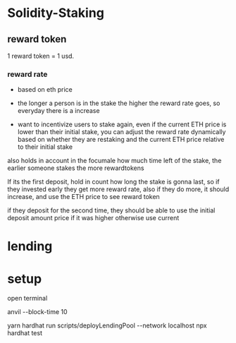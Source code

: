 # Solidity-Staking


## reward token

1 reward token = 1 usd.




### reward rate 
- based on eth price 
- the longer a person is in the stake the higher the reward rate goes, so everyday there is a increase


- want to incentivize users to stake again, 
even if the current ETH price is lower than their initial stake,
 you can adjust the reward rate dynamically based on whether they are restaking and the 
 current ETH price relative to their initial stake


 also holds in account in the focumale how much time left of the stake, the earlier someone stakes the more rewardtokens

 If its the first deposit, hold in count how long the stake is gonna last, so if they invested early they get more reward rate, also if they do more, it should increase,  and use the ETH price to see reward token

if they deposit for the second time, they should be able to use the initial deposit amount price if it was higher otherwise use current 





# lending


# setup 

open terminal

anvil --block-time 10



yarn hardhat run scripts/deployLendingPool --network localhost
npx hardhat test